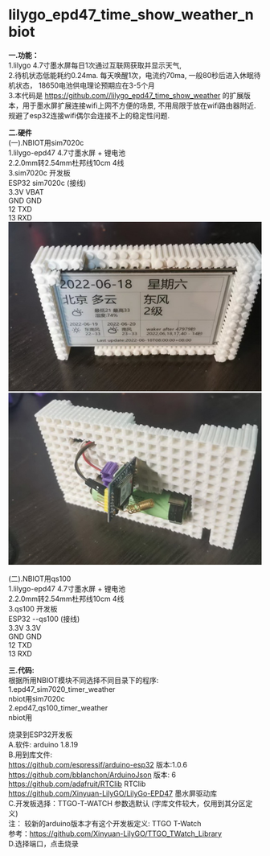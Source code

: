 # lilygo_epd47_time_show_weather_nbiot
<b>一.功能：</b> <br/>
1.lilygo 4.7寸墨水屏每日1次通过互联网获取并显示天气, <br/> 
2.待机状态低能耗约0.24ma.  每天唤醒1次，电流约70ma, 一般80秒后进入休眠待机状态， 18650电池供电理论预期应在3-5个月<br/>
3.本代码是 https://github.com//lilygo_epd47_time_show_weather 的扩展版本，用于墨水屏扩展连接wifi上网不方便的场景,
  不用局限于放在wifi路由器附近.  规避了esp32连接wifi偶尔会连接不上的稳定性问题.<br/>
   
<b>二.硬件</b>  <br/>
(一).NBIOT用sim7020c <br/>
1.lilygo-epd47 4.7寸墨水屏 + 锂电池 <br/>
2.2.0mm转2.54mm杜邦线10cm 4线 <br/>
3.sim7020c 开发板 <br/>
ESP32  sim7020c (接线)<br/>
3.3V   VBAT<br/>
GND    GND<br/>
12     TXD<br/>
13     RXD<br/>
<img src= 'https://github.com/lixy123/lilygo_epd47_time_show_weather_nbiot/blob/main/1.jpg?raw=true' /> <br/>
<img src= 'https://github.com/lixy123/lilygo_epd47_time_show_weather_nbiot/blob/main/5.jpg?raw=true' /> <br/>

(二).NBIOT用qs100 <br/>
1.lilygo-epd47 4.7寸墨水屏 + 锂电池 <br/>
2.2.0mm转2.54mm杜邦线10cm 4线 <br/>
3.qs100 开发板 <br/>
ESP32 --qs100 (接线)<br/>
3.3V 3.3V<br/>
GND GND<br/>
12 TXD<br/>
13 RXD<br/>

<b>三.代码:</b><br/>
根据所用NBIOT模块不同选择不同目录下的程序:<br/>
1.epd47_sim7020_timer_weather<br/>
nbiot用sim7020c<br/>
2.epd47_qs100_timer_weather<br/>
nbiot用<br/>

烧录到ESP32开发板<br/>
A.软件: arduino 1.8.19<br/>
B.用到库文件:<br/>
https://github.com/espressif/arduino-esp32 版本:1.0.6<br/>
https://github.com/bblanchon/ArduinoJson 版本: 6<br/>
https://github.com/adafruit/RTClib RTClib <br/>
https://github.com/Xinyuan-LilyGO/LilyGo-EPD47 墨水屏驱动库<br/>
C.开发板选择：TTGO-T-WATCH 参数选默认 (字库文件较大，仅用到其分区定义)<br/>
注： 较新的arduino版本才有这个开发板定义: TTGO T-Watch<br/>
参考：https://github.com/Xinyuan-LilyGO/TTGO_TWatch_Library<br/>
D.选择端口，点击烧录<br/>
